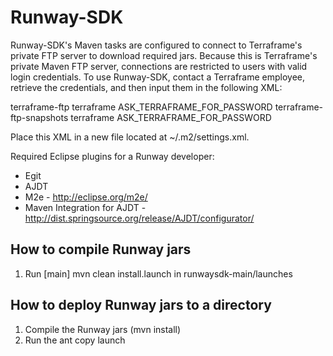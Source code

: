 Runway-SDK
=======

Runway-SDK's Maven tasks are configured to connect to Terraframe's private FTP server to download required jars. Because this is Terraframe's private Maven FTP server, connections are restricted to users with valid login credentials. To use Runway-SDK, contact a Terraframe employee, retrieve the credentials, and then input them in the following XML:

<settings xmlns="http://maven.apache.org/SETTINGS/1.0.0"
  xmlns:xsi="http://www.w3.org/2001/XMLSchema-instance"
  xsi:schemaLocation="http://maven.apache.org/SETTINGS/1.0.0
  http://maven.apache.org/xsd/settings-1.0.0.xsd">
    <servers>
        <server>
            <id>terraframe-ftp</id>
            <username>terraframe</username>
            <password>ASK_TERRAFRAME_FOR_PASSWORD</password>
        </server>
        <server>
            <id>terraframe-ftp-snapshots</id>
            <username>terraframe</username>
            <password>ASK_TERRAFRAME_FOR_PASSWORD</password>
        </server>
    </servers>
</settings>

Place this XML in a new file located at ~/.m2/settings.xml.



Required Eclipse plugins for a Runway developer:

* Egit
* AJDT
* M2e - http://eclipse.org/m2e/
* Maven Integration for AJDT - http://dist.springsource.org/release/AJDT/configurator/


How to compile Runway jars
-------
1. Run [main] mvn clean install.launch in runwaysdk-main/launches


How to deploy Runway jars to a directory
-------
1. Compile the Runway jars (mvn install)
2. Run the ant copy launch
